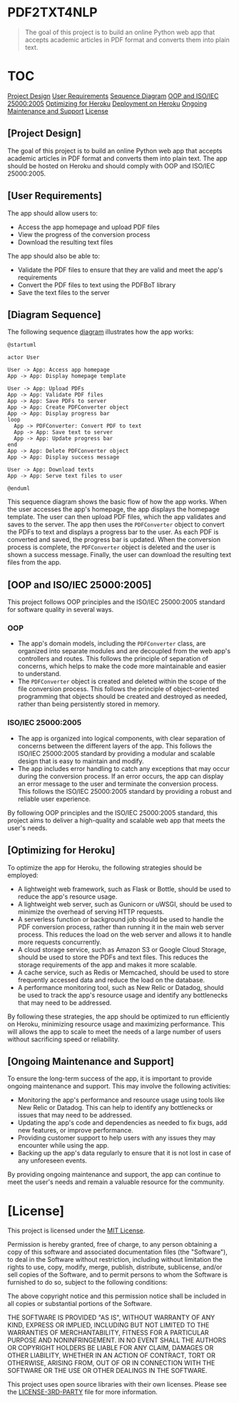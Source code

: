 # PDF2TXT4NLP

> The goal of this project is to build an online Python web app that accepts academic articles in PDF format and converts them into plain text. 

TOC
===
[Project Design](#TOC1)
[User Requirements](#TOC2)
[Sequence Diagram](#TOC3)
[OOP and ISO/IEC 25000:2005](#TOC4)
[Optimizing for Heroku](#TOC5)
[Deployment on Heroku](#TOC6)
[Ongoing Maintenance and Support](#TOC7)
[License](#TOC8)

[Project Design]
----------------

The goal of this project is to build an online Python web app that accepts academic articles in PDF format and converts them into plain text. The app should be hosted on Heroku and should comply with OOP and ISO/IEC 25000:2005.

[User Requirements]
-----------------

The app should allow users to:

*   Access the app homepage and upload PDF files
*   View the progress of the conversion process
*   Download the resulting text files

The app should also be able to:

*   Validate the PDF files to ensure that they are valid and meet the app's requirements
*   Convert the PDF files to text using the PDFBoT library
*   Save the text files to the server

[Diagram Sequence]
----------------

The following sequence [diagram](https://sequencediagram.org/index.html#initialData=AIZwLghgTmCuC2AbAUMiBjMB7KACAqiAKZSqEm4C0AfLgIIAODAXPeukSCLhE7gBZZ4RBhADmRZIwZVa01gBEAliAaIIATwFCR4orjBF4aiIbLE8Nek1b41WCABNcABQUAxEFL5X5uAGoQiEqOpvpu7rgAZkqInN4yvja4AMoQAG7hHtzYuBaZpNKy1iy4AMJQRGGuHmVYAHYFhnhYAEYAVkSYCcV+yqrqWgxQWGKVXLit0MiIWFgMyLglxRF1jSTNrGtNNZG5hgAeYIvLSaVpmQZERwZYeSQFJ0VntgyhhrjDo+PcU6RE9UcPReuAURDiH1WDSaFDanW6zzkyX6Ji0IFg7E43GEXD05goIIUWAA7vVZk4rkcvIiSqwUg99IcwNFYpxbrhYBZUMAAY4EChkEA:// "diagram") illustrates how the app works:
```
@startuml

actor User

User -> App: Access app homepage
App -> App: Display homepage template

User -> App: Upload PDFs
App -> App: Validate PDF files
App -> App: Save PDFs to server
App -> App: Create PDFConverter object
App -> App: Display progress bar
loop
  App -> PDFConverter: Convert PDF to text
  App -> App: Save text to server
  App -> App: Update progress bar
end
App -> App: Delete PDFConverter object
App -> App: Display success message

User -> App: Download texts
App -> App: Serve text files to user

@enduml
```

This sequence diagram shows the basic flow of how the app works. When the user accesses the app's homepage, the app displays the homepage template. The user can then upload PDF files, which the app validates and saves to the server. The app then uses the `PDFConverter` object to convert the PDFs to text and displays a progress bar to the user. As each PDF is converted and saved, the progress bar is updated. When the conversion process is complete, the `PDFConverter` object is deleted and the user is shown a success message. Finally, the user can download the resulting text files from the app.

[OOP and ISO/IEC 25000:2005]
--------------------------

This project follows OOP principles and the ISO/IEC 25000:2005 standard for software quality in several ways.

### OOP

*   The app's domain models, including the `PDFConverter` class, are organized into separate modules and are decoupled from the web app's controllers and routes. This follows the principle of separation of concerns, which helps to make the code more maintainable and easier to understand.
*   The `PDFConverter` object is created and deleted within the scope of the file conversion process. This follows the principle of object-oriented programming that objects should be created and destroyed as needed, rather than being persistently stored in memory.

### ISO/IEC 25000:2005

*   The app is organized into logical components, with clear separation of concerns between the different layers of the app. This follows the ISO/IEC 25000:2005 standard by providing a modular and scalable design that is easy to maintain and modify.
*   The app includes error handling to catch any exceptions that may occur during the conversion process. If an error occurs, the app can display an error message to the user and terminate the conversion process. This follows the ISO/IEC 25000:2005 standard by providing a robust and reliable user experience.

By following OOP principles and the ISO/IEC 25000:2005 standard, this project aims to deliver a high-quality and scalable web app that meets the user's needs.

[Optimizing for Heroku]
---------------------

To optimize the app for Heroku, the following strategies should be employed:

*   A lightweight web framework, such as Flask or Bottle, should be used to reduce the app's resource usage.
*   A lightweight web server, such as Gunicorn or uWSGI, should be used to minimize the overhead of serving HTTP requests.
*   A serverless function or background job should be used to handle the PDF conversion process, rather than running it in the main web server process. This reduces the load on the web server and allows it to handle more requests concurrently.
*   A cloud storage service, such as Amazon S3 or Google Cloud Storage, should be used to store the PDFs and text files. This reduces the storage requirements of the app and makes it more scalable.
*   A cache service, such as Redis or Memcached, should be used to store frequently accessed data and reduce the load on the database.
*   A performance monitoring tool, such as New Relic or Datadog, should be used to track the app's resource usage and identify any bottlenecks that may need to be addressed.

By following these strategies, the app should be optimized to run efficiently on Heroku, minimizing resource usage and maximizing performance. This will allows the app to scale to meet the needs of a large number of users without sacrificing speed or reliability.

[Ongoing Maintenance and Support]
-------------------------------

To ensure the long-term success of the app, it is important to provide ongoing maintenance and support. This may involve the following activities:

*   Monitoring the app's performance and resource usage using tools like New Relic or Datadog. This can help to identify any bottlenecks or issues that may need to be addressed.
*   Updating the app's code and dependencies as needed to fix bugs, add new features, or improve performance.
*   Providing customer support to help users with any issues they may encounter while using the app.
*   Backing up the app's data regularly to ensure that it is not lost in case of any unforeseen events.

By providing ongoing maintenance and support, the app can continue to meet the user's needs and remain a valuable resource for the community.

[License]
=======

This project is licensed under the [MIT License](LICENSE).

Permission is hereby granted, free of charge, to any person obtaining a copy of this software and associated documentation files (the "Software"), to deal in the Software without restriction, including without limitation the rights to use, copy, modify, merge, publish, distribute, sublicense, and/or sell copies of the Software, and to permit persons to whom the Software is furnished to do so, subject to the following conditions:

The above copyright notice and this permission notice shall be included in all copies or substantial portions of the Software.

THE SOFTWARE IS PROVIDED "AS IS", WITHOUT WARRANTY OF ANY KIND, EXPRESS OR IMPLIED, INCLUDING BUT NOT LIMITED TO THE WARRANTIES OF MERCHANTABILITY, FITNESS FOR A PARTICULAR PURPOSE AND NONINFRINGEMENT. IN NO EVENT SHALL THE AUTHORS OR COPYRIGHT HOLDERS BE LIABLE FOR ANY CLAIM, DAMAGES OR OTHER LIABILITY, WHETHER IN AN ACTION OF CONTRACT, TORT OR OTHERWISE, ARISING FROM, OUT OF OR IN CONNECTION WITH THE SOFTWARE OR THE USE OR OTHER DEALINGS IN THE SOFTWARE.

This project uses open source libraries with their own licenses. Please see the [LICENSE-3RD-PARTY](LICENSE-3RD-PARTY) file for more information.
